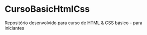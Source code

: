 # CursoBasicHtmlCss
Repositório  desenvolvido para curso de HTML &amp; CSS básico - para iniciantes
